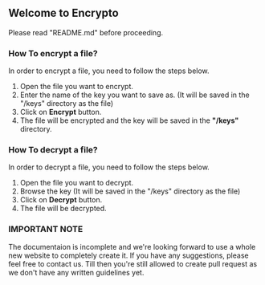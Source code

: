 ## Welcome to Encrypto

Please read "README.md" before proceeding.

### How To encrypt a file?
In order to encrypt a file, you need to follow the steps below.
1. Open the file you want to encrypt.
2. Enter the name of the key you want to save as. (It will be saved in the "/keys" directory as the file)
3. Click on **Encrypt** button.
4. The file will be encrypted and the key will be saved in the __"/keys"__ directory.

### How To decrypt a file?
In order to decrypt a file, you need to follow the steps below.
1. Open the file you want to decrypt.
2. Browse the key (It will be saved in the "/keys" directory as the file)
3. Click on **Decrypt** button.
4. The file will be decrypted.

### IMPORTANT NOTE
The documentaion is incomplete and we're looking forward to use a whole new website to completely create it. If you have any suggestions, please feel free to contact us. Till then you're still allowed to create pull request as we don't have any written guidelines yet.